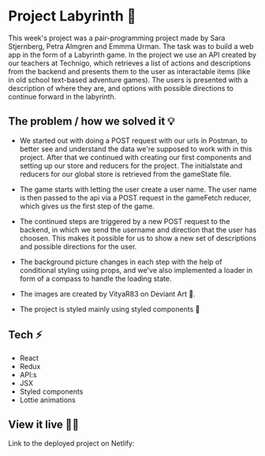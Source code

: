 # Project Labyrinth 🗿

This week's project was a pair-programming project made by Sara Stjernberg, Petra Almgren and Emmma Urman. The task was to build a web app in the form of a Labyrinth game. In the project we use an API created by our teachers at Technigo, which retrieves a list of actions and descriptions from the backend and presents them to the user as interactable items (like in old school text-based adventure games). The users is presented with a description of where they are, and options with possible directions to continue forward in the labyrinth. 

## The problem / how we solved it 💡
- We started out with doing a POST request with our urls in Postman, to better see and understand the data we're supposed to work with in this project. After that we continued with creating our first components and setting up our store and reducers for the project. The initialstate and reducers for our global store is retrieved from the gameState file.

- The game starts with letting the user create a user name. The user name is then passed to the api via a POST request in the gameFetch reducer, which gives us the first step of the game. 

- The continued steps are triggered by a new POST request to the backend, in which we send the username and direction that the user has choosen. This makes it possible for us to show a new set of descriptions and possible directions for the user. 

- The background picture changes in each step with the help of conditional styling using props, and we've also implemented a loader in form of a compass to handle the loading state. 

- The images are created by VityaR83 on Deviant Art 🎨. 

- The project is styled mainly using styled components 💅

## Tech ⚡
- React
- Redux
- API:s
- JSX
- Styled components
- Lottie animations

## View it live 👩‍💻

Link to the deployed project on Netlify: 
